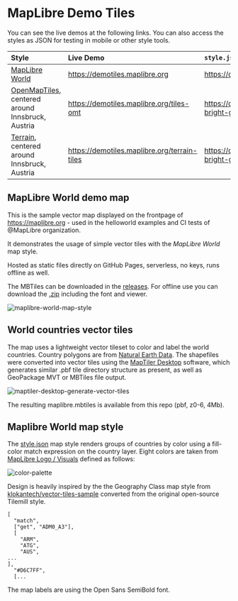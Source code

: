# MapLibre Demo Tiles

You can see the live demos at the following links. You can also access the styles as JSON for testing in mobile or other style tools.

| Style | Live Demo | `style.json`
| :--- | :--- | :---
| [MapLibre World](#maplibre-world-demo-map) | https://demotiles.maplibre.org | https://demotiles.maplibre.org/style.json
| [OpenMapTiles](tiles-omt),</br>centered around Innsbruck, Austria | https://demotiles.maplibre.org/tiles-omt | https://demotiles.maplibre.org/styles/osm-bright-gl-style/style.json
| [Terrain](terrain-tiles),</br>centered around Innsbruck, Austria | https://demotiles.maplibre.org/terrain-tiles | https://demotiles.maplibre.org/styles/osm-bright-gl-terrain/style.json

## MapLibre World demo map

This is the sample vector map displayed on the frontpage of https://maplibre.org - used in the helloworld examples and CI tests of @MapLibre organization.

It demonstrates the usage of simple vector tiles with the *MapLibre World* map style.

Hosted as static files directly on GitHub Pages, serverless, no keys, runs offline as well.

The MBTiles can be downloaded in the [releases](https://github.com/maplibre/demotiles/releases).
For offline use you can download the [.zip](https://github.com/maplibre/demotiles/archive/refs/heads/gh-pages.zip) including the font and viewer.

![maplibre-world-map-style](https://user-images.githubusercontent.com/59284/118267966-117aa100-b4bd-11eb-8824-430cbe674191.png)

## World countries vector tiles

The map uses a lightweight vector tileset to color and label the world countries. Country polygons are from [Natural Earth Data](https://www.naturalearthdata.com/).
The shapefiles were converted into vector tiles using the [MapTiler Desktop](https://www.maptiler.com/) software, which generates similar .pbf tile directory structure as present, as well as GeoPackage MVT or MBTiles file output.

![maptiler-desktop-generate-vector-tiles](https://user-images.githubusercontent.com/59284/118269170-ac27af80-b4be-11eb-93c9-188c578b914e.gif)

The resulting maplibre.mbtiles is available from this repo (pbf, z0-6, 4Mb).

## Maplibre World map style

The [style.json](style.json) map style renders groups of countries by color using a fill-color match expression on the country layer. Eight colors are taken from [MapLibre Logo / Visuals](https://www.figma.com/file/hVmulAVC8dMwYS14ovGd3w/MapLibre-Logo-%2F-Visuals) defined as follows:

![color-palette](https://user-images.githubusercontent.com/59284/118269371-f3ae3b80-b4be-11eb-8309-1129c1161e30.png)

Design is heavily inspired by the the Geography Class map style from [klokantech/vector-tiles-sample](https://github.com/klokantech/vector-tiles-sample) converted from the original open-source Tilemill style.

```
[
  "match",
  ["get", "ADM0_A3"],
  [
    "ARM",
    "ATG",
    "AUS",
...
],
  "#D6C7FF",
  [...
```

The map labels are using the Open Sans SemiBold font.
